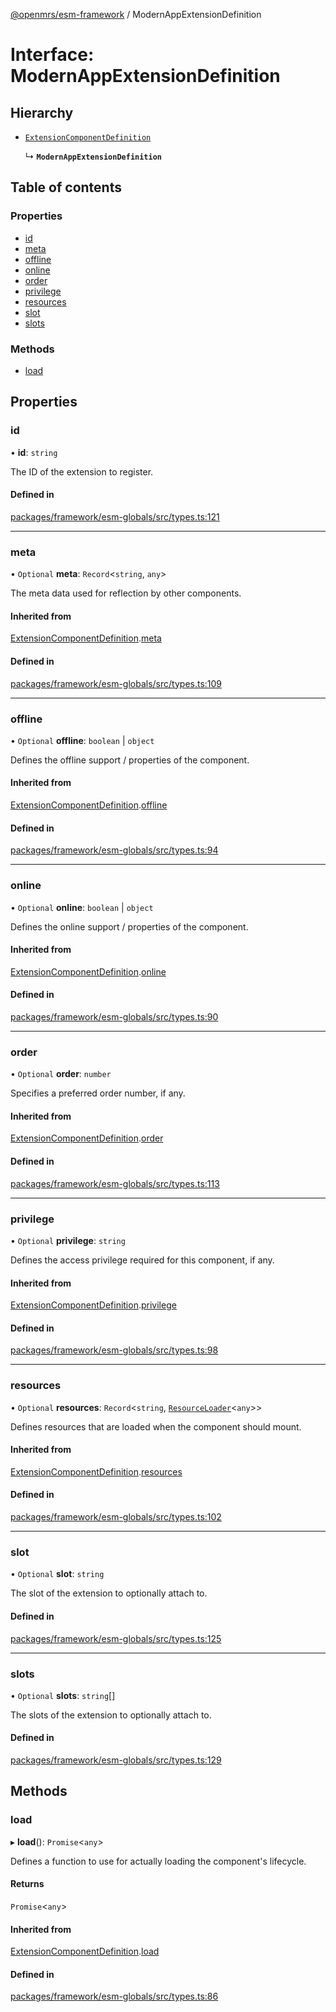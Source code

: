 [@openmrs/esm-framework](../API.md) / ModernAppExtensionDefinition

# Interface: ModernAppExtensionDefinition

## Hierarchy

- [`ExtensionComponentDefinition`](ExtensionComponentDefinition.md)

  ↳ **`ModernAppExtensionDefinition`**

## Table of contents

### Properties

- [id](ModernAppExtensionDefinition.md#id)
- [meta](ModernAppExtensionDefinition.md#meta)
- [offline](ModernAppExtensionDefinition.md#offline)
- [online](ModernAppExtensionDefinition.md#online)
- [order](ModernAppExtensionDefinition.md#order)
- [privilege](ModernAppExtensionDefinition.md#privilege)
- [resources](ModernAppExtensionDefinition.md#resources)
- [slot](ModernAppExtensionDefinition.md#slot)
- [slots](ModernAppExtensionDefinition.md#slots)

### Methods

- [load](ModernAppExtensionDefinition.md#load)

## Properties

### id

• **id**: `string`

The ID of the extension to register.

#### Defined in

[packages/framework/esm-globals/src/types.ts:121](https://github.com/openmrs/openmrs-esm-core/blob/master/packages/framework/esm-globals/src/types.ts#L121)

___

### meta

• `Optional` **meta**: `Record`<`string`, `any`\>

The meta data used for reflection by other components.

#### Inherited from

[ExtensionComponentDefinition](ExtensionComponentDefinition.md).[meta](ExtensionComponentDefinition.md#meta)

#### Defined in

[packages/framework/esm-globals/src/types.ts:109](https://github.com/openmrs/openmrs-esm-core/blob/master/packages/framework/esm-globals/src/types.ts#L109)

___

### offline

• `Optional` **offline**: `boolean` \| `object`

Defines the offline support / properties of the component.

#### Inherited from

[ExtensionComponentDefinition](ExtensionComponentDefinition.md).[offline](ExtensionComponentDefinition.md#offline)

#### Defined in

[packages/framework/esm-globals/src/types.ts:94](https://github.com/openmrs/openmrs-esm-core/blob/master/packages/framework/esm-globals/src/types.ts#L94)

___

### online

• `Optional` **online**: `boolean` \| `object`

Defines the online support / properties of the component.

#### Inherited from

[ExtensionComponentDefinition](ExtensionComponentDefinition.md).[online](ExtensionComponentDefinition.md#online)

#### Defined in

[packages/framework/esm-globals/src/types.ts:90](https://github.com/openmrs/openmrs-esm-core/blob/master/packages/framework/esm-globals/src/types.ts#L90)

___

### order

• `Optional` **order**: `number`

Specifies a preferred order number, if any.

#### Inherited from

[ExtensionComponentDefinition](ExtensionComponentDefinition.md).[order](ExtensionComponentDefinition.md#order)

#### Defined in

[packages/framework/esm-globals/src/types.ts:113](https://github.com/openmrs/openmrs-esm-core/blob/master/packages/framework/esm-globals/src/types.ts#L113)

___

### privilege

• `Optional` **privilege**: `string`

Defines the access privilege required for this component, if any.

#### Inherited from

[ExtensionComponentDefinition](ExtensionComponentDefinition.md).[privilege](ExtensionComponentDefinition.md#privilege)

#### Defined in

[packages/framework/esm-globals/src/types.ts:98](https://github.com/openmrs/openmrs-esm-core/blob/master/packages/framework/esm-globals/src/types.ts#L98)

___

### resources

• `Optional` **resources**: `Record`<`string`, [`ResourceLoader`](ResourceLoader.md)<`any`\>\>

Defines resources that are loaded when the component should mount.

#### Inherited from

[ExtensionComponentDefinition](ExtensionComponentDefinition.md).[resources](ExtensionComponentDefinition.md#resources)

#### Defined in

[packages/framework/esm-globals/src/types.ts:102](https://github.com/openmrs/openmrs-esm-core/blob/master/packages/framework/esm-globals/src/types.ts#L102)

___

### slot

• `Optional` **slot**: `string`

The slot of the extension to optionally attach to.

#### Defined in

[packages/framework/esm-globals/src/types.ts:125](https://github.com/openmrs/openmrs-esm-core/blob/master/packages/framework/esm-globals/src/types.ts#L125)

___

### slots

• `Optional` **slots**: `string`[]

The slots of the extension to optionally attach to.

#### Defined in

[packages/framework/esm-globals/src/types.ts:129](https://github.com/openmrs/openmrs-esm-core/blob/master/packages/framework/esm-globals/src/types.ts#L129)

## Methods

### load

▸ **load**(): `Promise`<`any`\>

Defines a function to use for actually loading the component's lifecycle.

#### Returns

`Promise`<`any`\>

#### Inherited from

[ExtensionComponentDefinition](ExtensionComponentDefinition.md).[load](ExtensionComponentDefinition.md#load)

#### Defined in

[packages/framework/esm-globals/src/types.ts:86](https://github.com/openmrs/openmrs-esm-core/blob/master/packages/framework/esm-globals/src/types.ts#L86)
